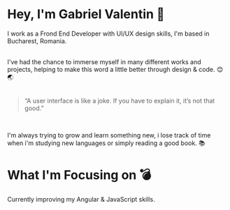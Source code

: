 # Hey, I'm Gabriel Valentin 🚀


I work as a Frond End Developer with UI/UX design skills, I'm based in Bucharest, Romania.<br>


<br>I've had the chance to immerse myself in many different works and projects, helping to make this word a little better through design & code. 😊 🌏 <br><br>


<blockquote>“A user interface is like a joke. If you have to explain it, it’s not that good.”</blockquote><br>


I'm always trying to grow and learn something new, i lose track of time when i'm studying new languages or simply reading a good book. 📚<br>

# What I'm Focusing on 💣

Currently improving my Angular & JavaScript skills.
